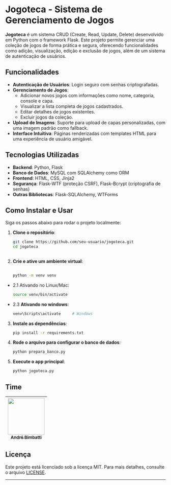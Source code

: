 # Jogoteca - Sistema de Gerenciamento de Jogos

**Jogoteca** é um sistema CRUD (Create, Read, Update, Delete) desenvolvido em Python com o framework Flask. Este projeto permite gerenciar uma coleção de jogos de forma prática e segura, oferecendo funcionalidades como adição, visualização, edição e exclusão de jogos, além de um sistema de autenticação de usuários.

## Funcionalidades

- **Autenticação de Usuários**: Login seguro com senhas criptografadas.
- **Gerenciamento de Jogos**:
  - Adicionar novos jogos com informações como nome, categoria, console e capa.
  - Visualizar a lista completa de jogos cadastrados.
  - Editar detalhes de jogos existentes.
  - Excluir jogos da coleção.
- **Upload de Imagens**: Suporte para upload de capas personalizadas, com uma imagem padrão como fallback.
- **Interface Intuitiva**: Páginas renderizadas com templates HTML para uma experiência de usuário amigável.

## Tecnologias Utilizadas

- **Backend**: Python, Flask
- **Banco de Dados**: MySQL com SQLAlchemy como ORM
- **Frontend**: HTML, CSS, Jinja2
- **Segurança**: Flask-WTF (proteção CSRF), Flask-Bcrypt (criptografia de senhas)
- **Outras Bibliotecas**: Flask-SQLAlchemy, WTForms

## Como Instalar e Usar

Siga os passos abaixo para rodar o projeto localmente:

1. **Clone o repositório**:
   ```bash
   git clone https://github.com/seu-usuario/jogoteca.git
   cd jogoteca
  
2. **Crie e ative um ambiente virtual**:
    ```bash
      
    python -m venv venv

- 2.1 Ativando no Linux/Mac:
    ```bash
    source venv/bin/activate  
    ```
    
- 2.3 **Ativando no windows**:
  ```bash
  venv\Scripts\activate     # Windows
  ```

3. **Instale as dependências**:
   ```bash
   pip install -r requirements.txt
   ```
4. **Rode o arquivo para configurar o banco de dados**:
    ```bash
   python prepara_banco.py
    ```
    
5. **Execute o app principal**:
   ```bash
   python jogoteca.py
   ```
## Time

| [<img src="https://avatars.githubusercontent.com/u/37429520?v=4" width="115"><br><sub>André Bimbatti</sub>](https://github.com/andrebimbatti) |
| :---: |

## Licença

Este projeto está licenciado sob a licença MIT. Para mais detalhes, consulte o arquivo [LICENSE](LICENSE).

---
